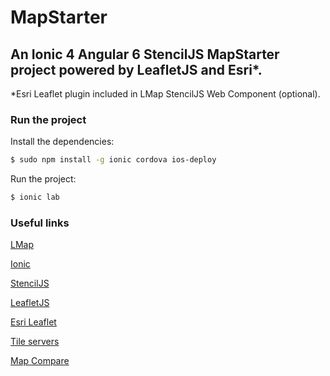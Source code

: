# MapStarter
## An Ionic 4 Angular 6 StencilJS MapStarter project powered by LeafletJS and Esri*.
*Esri Leaflet plugin included in LMap StencilJS Web Component (optional).

### Run the project
Install the dependencies:
```bash
$ sudo npm install -g ionic cordova ios-deploy
```

Run the project:
```bash
$ ionic lab
```

### Useful links

[LMap](https://github.com/zoranlj/LMap)

[Ionic](https://ionicframework.com/)

[StencilJS](https://stenciljs.com/)

[LeafletJS](https://leafletjs.com/)

[Esri Leaflet](https://esri.github.io/esri-leaflet/)

[Tile servers](https://wiki.openstreetmap.org/wiki/Tile_servers)

[Map Compare](https://mc.bbbike.org/mc/)
